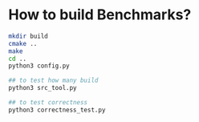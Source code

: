

# How to build Benchmarks?
```bash
mkdir build
cmake ..
make
cd ..
python3 config.py

## to test how many build
python3 src_tool.py

## to test correctness
python3 correctness_test.py
```